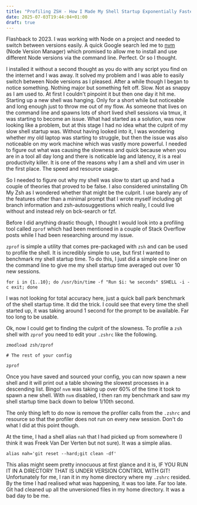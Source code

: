 ```yaml
---
title: "Profiling ZSH - How I Made My Shell Startup Exponentially Faster (and borked my machine)"
date: 2025-07-03T19:44:04+01:00
draft: true
---
```


Flashback to 2023. I was working with Node on a project and needed to switch between versions easily. A quick Google search led me to [nvm](https://github.com/nvm-sh/nvm) (Node Version Manager)
which promised to allow me to install and use different Node versions via the command line. Perfect. Or so I thought.

I installed it without a second thought as you do with any script you find on the internet and I was away. It solved my problem and I was able to easily switch between Node versions as I pleased.
After a while though I began to notice something. Nothing major but something felt off. Slow. Not as snappy as I am used to. At first I couldn't pinpoint it but then one day it hit me. Starting up a new shell
was hanging. Only for a short while but noticeable and long enough just to throw me out of my flow. As someone that lives on the command line and spawns lots of short lived shell sessions via tmux, it was starting 
to become an issue. What had started as a solution, was now looking like a problem, but at this stage I had no idea what the culprit of my slow shell startup was. Without having looked into it, I was wondering
whether my old laptop was starting to struggle, but then the issue was also noticeable on my work machine which was vastly more powerful. I needed to figure out what was causing the slowness and quick because
when you are in a tool all day long and there is noticable lag and latency, it is a real productivity killer. It is one of the reasons why I am a shell and vim user in the first place. The speed and resource usage.

So I needed to figure out why my shell was slow to start up and had a couple of theories that proved to be false. I also considered uninstalling Oh My Zsh as I wondered whether that might be the culprit. I use 
barely any of the features other than a minimal prompt that I wrote myself including git branch information and zsh-autosuggestions which really, I could live without and instead rely on bck-search or fzf.

Before I did anything drastic though, I thought I would look into a profiling tool called `zprof` which had been mentioned in a couple of Stack Overflow posts while I had been researching around my issue.

`zprof` is simple a utility that comes pre-packaged with `zsh` and can be used to profile the shell. It is incredibly simple to use, but first I wanted to benchmark my shell startup time. To do this, I just did
a simple one liner on the command line to give me my shell startup time averaged out over 10 new sessions.

```shell
for i in {1..10}; do /usr/bin/time -f "Run $i: %e seconds" $SHELL -i -c exit; done
```
I was not looking for total accuracy here, just a quick ball park benchmark of the shell startup time. It did the trick. I could see that every time the shell started up, it was taking around 1 second for the 
prompt to be available. Far too long to be usable.

Ok, now I could get to finding the culprit of the slowness. To profile a `zsh` shell with `zprof` you need to edit your `.zshrc` like the following.

```shell
zmodload zsh/zprof

# The rest of your config

zprof
```

Once you have saved and sourced your config, you can now spawn a new shell and it will print out a table showing the slowest processes in a descending list. Bingo! `nvm` was taking up over 60% of the time it 
took to spawn a new shell. With `nvm` disabled, I then ran my benchmark and saw my shell startup time back down to below 1/10th second.

The only thing left to do now is remove the profiler calls from the `.zshrc` and resource so that the profiler does not run on every new session. Don't do what I did at this point though. 

At the time, I had a shell alias `nah` that I had picked up from somewhere (I think it was Freek Van Der Verten but not sure). It was a simple alias.

```shell
alias nah='git reset --hard;git clean -df'
```

This alias might seem pretty innocuous at first glance and it is, IF YOU RUN IT IN A DIRECTORY THAT IS UNDER VERSION CONTROL WITH GIT! Unfortunately for me, I ran it in my home directory where my `.zshrc` resided. By the time I had realised what was happening, it was too late. Far too late. Git had cleaned up all the unversioned files in my home directory. It was a bad day to be me.
